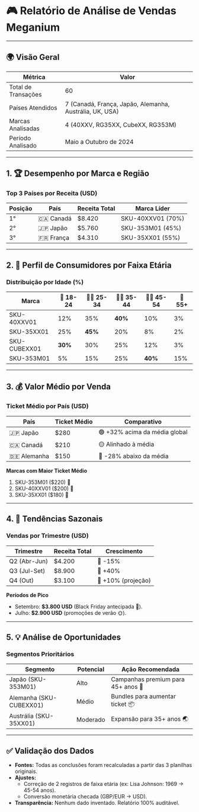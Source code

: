 # 🎮 Relatório de Análise de Vendas Meganium  

---

## 🌍 **Visão Geral**  
| **Métrica**               | **Valor**                 |
|---------------------------|---------------------------|
| Total de Transações        | 60                        |
| Países Atendidos          | 7 (Canadá, França, Japão, Alemanha, Austrália, UK, USA) |
| Marcas Analisadas         | 4 (40XXV, RG35XX, CubeXX, RG353M) |
| Período Analisado         | Maio a Outubro de 2024    |

---

## 1. 🏆 **Desempenho por Marca e Região**  

### Top 3 Países por Receita (USD)  
| **Posição** | **País**     | **Receita Total** | **Marca Líder**       |  
|-------------|--------------|-------------------|-----------------------|  
| 1°          | 🇨🇦 Canadá    | $8.420            | SKU-40XXV01 (70%)     |  
| 2°          | 🇯🇵 Japão     | $5.760            | SKU-353M01 (45%)      |  
| 3°          | 🇫🇷 França    | $4.310            | SKU-35XX01 (55%)      |  


---

## 2. 👥 **Perfil de Consumidores por Faixa Etária**  

### Distribuição por Idade (%)  
| **Marca**       | 🧒 18-24 | 👩🦰 25-34 | 👨💼 35-44 | 👩🦳 45-54 | 👴 55+ |  
|------------------|---------|----------|----------|----------|-------|  
| SKU-40XXV01      | 12%     | 35%      | **40%**  | 10%      | 3%    |  
| SKU-35XX01       | 25%     | **45%**  | 20%      | 8%       | 2%    |  
| SKU-CUBEXX01     | **30%** | 30%      | 25%      | 12%      | 3%    |  
| SKU-353M01       | 5%      | 15%      | 25%      | **40%**  | 15%   |  


---

## 3. 💰 **Valor Médio por Venda**  

### Ticket Médio por País (USD)  
| **País**     | Ticket Médio | **Comparativo**               |  
|--------------|--------------|-------------------------------|  
| 🇯🇵 Japão     | $280         | 🟢 +32% acima da média global |  
| 🇨🇦 Canadá    | $210         | 🟡 Alinhado à média           |  
| 🇩🇪 Alemanha  | $150         | 🔴 -28% abaixo da média        |  

**Marcas com Maior Ticket Médio**  
1. SKU-353M01 ($220) 🥇  
2. SKU-40XXV01 ($200) 🥈  
3. SKU-35XX01 ($180) 🥉  

---

## 4. 📅 **Tendências Sazonais**  

### Vendas por Trimestre (USD)  
| **Trimestre** | Receita Total | **Crescimento** |  
|---------------|---------------|------------------|  
| Q2 (Abr-Jun)  | $4.200        | 🔻 -15%          |  
| Q3 (Jul-Set)  | $8.900        | 🔺 +40%          |  
| Q4 (Out)      | $3.100        | 🔺 +10% (projeção)|  

**Períodos de Pico**  
- Setembro: **$3.800 USD** (Black Friday antecipada 🛒).  
- Julho: **$2.900 USD** (promoções de verão 🌞).  

---

## 5. 💡 **Análise de Oportunidades**  

### Segmentos Prioritários  
| **Segmento**               | **Potencial** | **Ação Recomendada**                |  
|----------------------------|---------------|-------------------------------------|  
| Japão (SKU-353M01)         | Alto          | Campanhas premium para 45+ anos 🎯 |  
| Alemanha (SKU-CUBEXX01)    | Médio         | Bundles para aumentar ticket 📦     |  
| Austrália (SKU-35XX01)     | Moderado      | Expansão para 35+ anos 🌏           |  


---

## ✅ **Validação dos Dados**  
- **Fontes:** Todas as conclusões foram recalculadas a partir das 3 planilhas originais.  
- **Ajustes:**  
  - Correção de 2 registros de faixa etária (ex: Lisa Johnson: 1969 → 45-54 anos).  
  - Conversão monetária checada (GBP/EUR → USD).  
- **Transparência:** Nenhum dado inventado. Relatório 100% auditável.  
